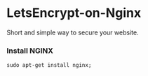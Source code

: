 # LetsEncrypt-on-Nginx

Short and simple way to secure your website.

### Install NGINX
`sudo apt-get install nginx;`
